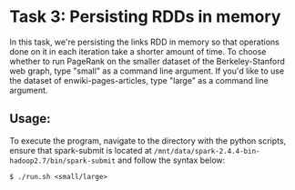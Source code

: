 # Task 3: Persisting RDDs in memory

In this task, we're persisting the links RDD in memory so that operations done on it in each iteration take a shorter amount of time. 
To choose whether to run PageRank on the smaller dataset of the Berkeley-Stanford web graph, type "small" as a command line argument. If you'd like to use the dataset of enwiki-pages-articles, type "large" as a command line argument. 

## Usage:
To execute the program, navigate to the directory with the python scripts, ensure that spark-submit is located at `/mnt/data/spark-2.4.4-bin-hadoop2.7/bin/spark-submit` and follow the syntax below:
```
$ ./run.sh <small/large> 
```
